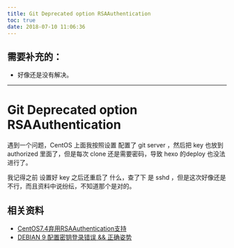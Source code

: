 ```yaml
---
title: Git Deprecated option RSAAuthentication
toc: true
date: 2018-07-10 11:06:36
---
```

## 需要补充的：

- 好像还是没有解决。

---


# Git Deprecated option RSAAuthentication


遇到一个问题，CentOS 上面我按照设置 配置了 git server ，然后把 key 也放到 authorized 里面了，但是每次 clone 还是需要密码，导致 hexo 的deploy 也没法进行了。



我记得之前 设置好 key 之后还重启了 什么，查了下 是 sshd ，但是这次好像还是不行，而且资料中说纷纭，不知道那个是对的。



## 相关资料

- [CentOS7.4弃用RSAAuthentication支持](https://ashub.cn/articles/21)
- [DEBIAN 9 配置密钥登录错误 && 正确姿势](https://blog.silversky.moe/rt/debian-9-conf-priv-key-login-errors)
